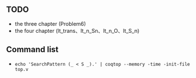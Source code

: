 ## TODO
- the three chapter (Problem6)
- the four chapter (lt_trans、lt_n_Sn、lt_n_O、lt_S_n)

## Command list
- `echo 'SearchPattern (_ < S _).' | coqtop --memory -time -init-file top.v`

